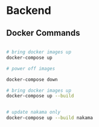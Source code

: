 # Backend


## Docker Commands

```bash

# bring docker images up
docker-compose up

# power off images

docker-compose down

# bring docker images up
docker-compose up --build 


# update nakama only
docker-compose up --build nakama

```